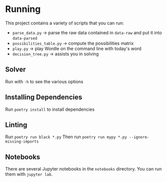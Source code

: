# Running

This project contains a variety of scripts that you can run:

- `parse_data.py` -> parse the raw data contained in `data-raw` and put it into `data-parsed`
- `possibilities_table.py` -> compute the possibilities matrix
- `play.py` -> play Wordle on the command line with today's word
- `decision_tree.py` -> assists you in solving

## Solver

Run with `-h` to see the various options

## Installing Dependencies

Run `poetry install` to install dependencies

## Linting

Run `poetry run black *.py`
Then run `poetry run mypy *.py --ignore-missing-imports`

## Notebooks

There are several Jupyter notebooks in the `notebooks` directory.
You can run them with `jupyter lab`.
